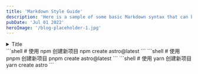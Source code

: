 ```yaml
---
title: 'Markdown Style Guide'
description: 'Here is a sample of some basic Markdown syntax that can be used when writing Markdown content in Astro.'
pubDate: 'Jul 01 2022'
heroImage: '/blog-placeholder-1.jpg'
---
```


<details> <summary>Title</summary>
contents ...
</details>

<PackageManagerTabs>
  <Fragment slot="npm">
  ```shell
  # 使用 npm 创建新项目
  npm create astro@latest
  ```
  </Fragment>
  <Fragment slot="pnpm">
  ```shell
  # 使用 pnpm 创建新项目
  pnpm create astro@latest
  ```
  </Fragment>
  <Fragment slot="yarn">
  ```shell
  # 使用 yarn 创建新项目
  yarn create astro
  ```
  </Fragment>
</PackageManagerTabs>